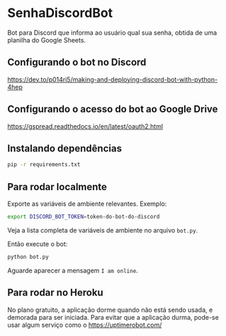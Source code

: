 # SenhaDiscordBot

Bot para Discord que informa ao usuário qual sua senha, obtida de uma planilha do Google Sheets.

## Configurando o bot no Discord

<https://dev.to/p014ri5/making-and-deploying-discord-bot-with-python-4hep>

## Configurando o acesso do bot ao Google Drive

<https://gspread.readthedocs.io/en/latest/oauth2.html>

## Instalando dependências

```sh
pip -r requirements.txt
```

## Para rodar localmente

Exporte as variáveis de ambiente relevantes. Exemplo:

```sh
export DISCORD_BOT_TOKEN=token-do-bot-do-discord
```

Veja a lista completa de variáveis de ambiente no arquivo `bot.py`.

Então execute o bot:

```sh
python bot.py
```

Aguarde aparecer a mensagem `I am online`.

## Para rodar no Heroku

No plano gratuito, a aplicação dorme quando não está sendo usada, e demorada para ser iniciada. Para evitar que a aplicação durma, pode-se usar algum serviço como o https://uptimerobot.com/
